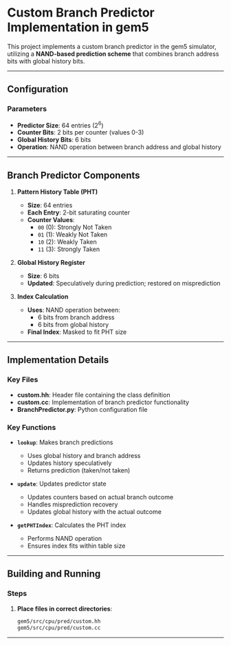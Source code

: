 # Custom Branch Predictor Implementation in gem5

This project implements a custom branch predictor in the gem5 simulator, utilizing a **NAND-based prediction scheme** that combines branch address bits with global history bits.

---

## Configuration

### Parameters

- **Predictor Size**: 64 entries (2<sup>6</sup>)
- **Counter Bits**: 2 bits per counter (values 0-3)
- **Global History Bits**: 6 bits
- **Operation**: NAND operation between branch address and global history

---

## Branch Predictor Components

1. **Pattern History Table (PHT)**
   - **Size**: 64 entries
   - **Each Entry**: 2-bit saturating counter
   - **Counter Values**:
     - `00` (0): Strongly Not Taken
     - `01` (1): Weakly Not Taken
     - `10` (2): Weakly Taken
     - `11` (3): Strongly Taken

2. **Global History Register**
   - **Size**: 6 bits
   - **Updated**: Speculatively during prediction; restored on misprediction

3. **Index Calculation**
   - **Uses**: NAND operation between:
     - 6 bits from branch address
     - 6 bits from global history
   - **Final Index**: Masked to fit PHT size

---

## Implementation Details

### Key Files

- **custom.hh**: Header file containing the class definition
- **custom.cc**: Implementation of branch predictor functionality
- **BranchPredictor.py**: Python configuration file

### Key Functions

- **`lookup`**: Makes branch predictions
  - Uses global history and branch address
  - Updates history speculatively
  - Returns prediction (taken/not taken)

- **`update`**: Updates predictor state
  - Updates counters based on actual branch outcome
  - Handles misprediction recovery
  - Updates global history with the actual outcome

- **`getPHTIndex`**: Calculates the PHT index
  - Performs NAND operation
  - Ensures index fits within table size

---

## Building and Running

### Steps

1. **Place files in correct directories**:
   ```bash
   gem5/src/cpu/pred/custom.hh
   gem5/src/cpu/pred/custom.cc
---


